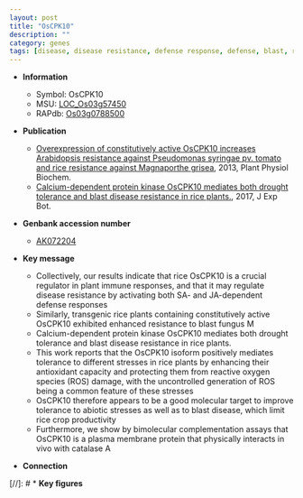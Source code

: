 ```yaml
---
layout: post
title: "OsCPK10"
description: ""
category: genes
tags: [disease, disease resistance, defense response, defense, blast, resistance, drought, tolerance, abiotic stress, drought tolerance, plasma membrane, Kinase, biotic stress, blast disease, reactive oxygen species, protein kinase]
---
```


* **Information**  
    + Symbol: OsCPK10  
    + MSU: [LOC_Os03g57450](http://rice.plantbiology.msu.edu/cgi-bin/ORF_infopage.cgi?orf=LOC_Os03g57450)  
    + RAPdb: [Os03g0788500](http://rapdb.dna.affrc.go.jp/viewer/gbrowse_details/irgsp1?name=Os03g0788500)  

* **Publication**  
    + [Overexpression of constitutively active OsCPK10 increases Arabidopsis resistance against Pseudomonas syringae pv. tomato and rice resistance against Magnaporthe grisea](http://www.ncbi.nlm.nih.gov/pubmed?term=Overexpression+of+constitutively+active+OsCPK10+increases+Arabidopsis+resistance+against+Pseudomonas+syringae+pv.+tomato+and+rice+resistance+against+Magnaporthe+grisea%5BTitle%5D), 2013, Plant Physiol Biochem.
    + [Calcium-dependent protein kinase OsCPK10 mediates both drought tolerance and blast disease resistance in rice plants.](http://www.ncbi.nlm.nih.gov/pubmed?term=Calcium-dependent+protein+kinase+OsCPK10+mediates+both+drought+tolerance+and+blast+disease+resistance+in+rice+plants.%5BTitle%5D), 2017, J Exp Bot.

* **Genbank accession number**  
    + [AK072204](http://www.ncbi.nlm.nih.gov/nuccore/AK072204)

* **Key message**  
    + Collectively, our results indicate that rice OsCPK10 is a crucial regulator in plant immune responses, and that it may regulate disease resistance by activating both SA- and JA-dependent defense responses
    + Similarly, transgenic rice plants containing constitutively active OsCPK10 exhibited enhanced resistance to blast fungus M
    + Calcium-dependent protein kinase OsCPK10 mediates both drought tolerance and blast disease resistance in rice plants.
    + This work reports that the OsCPK10 isoform positively mediates tolerance to different stresses in rice plants by enhancing their antioxidant capacity and protecting them from reactive oxygen species (ROS) damage, with the uncontrolled generation of ROS being a common feature of these stresses
    + OsCPK10 therefore appears to be a good molecular target to improve tolerance to abiotic stresses as well as to blast disease, which limit rice crop productivity
    + Furthermore, we show by bimolecular complementation assays that OsCPK10 is a plasma membrane protein that physically interacts in vivo with catalase A

* **Connection**  

[//]: # * **Key figures**  



